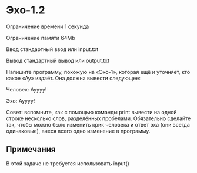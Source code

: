 # Эхо-1.2

Ограничение времени	1 секунда

Ограничение памяти	64Mb

Ввод	стандартный ввод или input.txt

Вывод	стандартный вывод или output.txt

Напишите программу, похожую на «Эхо-1», которая ещё и уточняет, кто какое «Ау» издаёт. Она должна вывести следующее:

Человек: Ауууу!

Эхо: Ауууу!

Совет: вспомните, как с помощью команды print вывести на одной строке несколько слов, разделённых пробелами. Обязательно сделайте так, чтобы можно было изменить крик человека и ответ эха (они всегда одинаковые), внеся всего одно изменение в программу.

## Примечания

В этой задаче не требуется использовать input()